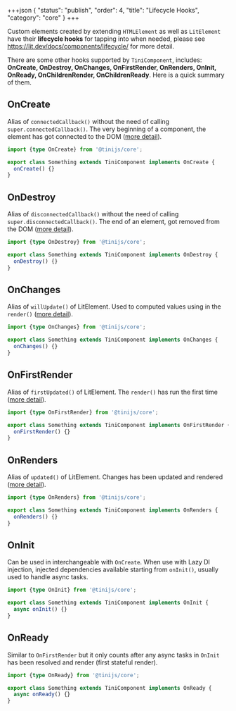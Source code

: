 +++json
{
  "status": "publish",
  "order": 4,
  "title": "Lifecycle Hooks",
  "category": "core"
}
+++

Custom elements created by extending `HTMLElement` as well as `LitElement` have their **lifecycle hooks** for tapping into when needed, please see <https://lit.dev/docs/components/lifecycle/> for more detail.

There are some other hooks supported by `TiniComponent`, includes: **OnCreate, OnDestroy, OnChanges, OnFirstRender, OnRenders, OnInit, OnReady, OnChildrenRender, OnChildrenReady**. Here is a quick summary of them.

## OnCreate

Alias of `connectedCallback()` without the need of calling `super.connectedCallback()`. The very beginning of a component, the element has got connected to the DOM ([more detail](https://lit.dev/docs/components/lifecycle/#connectedcallback)).

```ts
import {type OnCreate} from '@tinijs/core';

export class Something extends TiniComponent implements OnCreate {
  onCreate() {}
}
```

## OnDestroy

Alias of `disconnectedCallback()` without the need of calling `super.disconnectedCallback()`. The end of an element, got removed from the DOM ([more detail](https://lit.dev/docs/components/lifecycle/#disconnectedcallback)). 

```ts
import {type OnDestroy} from '@tinijs/core';

export class Something extends TiniComponent implements OnDestroy {
  onDestroy() {}
}
```

## OnChanges

Alias of `willUpdate()` of LitElement. Used to computed values using in the `render()` ([more detail](https://lit.dev/docs/components/lifecycle/#willupdate)).

```ts
import {type OnChanges} from '@tinijs/core';

export class Something extends TiniComponent implements OnChanges {
  onChanges() {}
}
```

## OnFirstRender

Alias of `firstUpdated()` of LitElement. The `render()` has run the first time ([more detail](https://lit.dev/docs/components/lifecycle/#firstupdated)).

```ts
import {type OnFirstRender} from '@tinijs/core';

export class Something extends TiniComponent implements OnFirstRender {
  onFirstRender() {}
}
```

## OnRenders

Alias of `updated()` of LitElement. Changes has been updated and rendered ([more detail](https://lit.dev/docs/components/lifecycle/#updated)).

```ts
import {type OnRenders} from '@tinijs/core';

export class Something extends TiniComponent implements OnRenders {
  onRenders() {}
}
```

## OnInit

Can be used in interchangeable with `OnCreate`. When use with Lazy DI injection, injected dependencies available starting from `onInit()`, usually used to handle async tasks.

```ts
import {type OnInit} from '@tinijs/core';

export class Something extends TiniComponent implements OnInit {
  async onInit() {}
}
```

## OnReady

Similar to `OnFirstRender` but it only counts after any async tasks in `OnInit` has been resolved and render (first stateful render).

```ts
import {type OnReady} from '@tinijs/core';

export class Something extends TiniComponent implements OnReady {
  async onReady() {}
}
```

